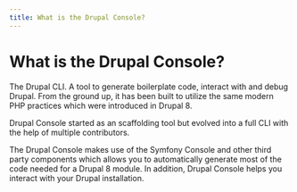 ```yaml
---
title: What is the Drupal Console?
---
```

# What is the Drupal Console?
The Drupal CLI. A tool to generate boilerplate code, interact with and debug Drupal. From the ground up, it has been built to utilize the same modern PHP practices which were introduced in Drupal 8.

Drupal Console started as an scaffolding tool but evolved into a full CLI with the help of multiple contributors.

The Drupal Console makes use of the Symfony Console and other third party components which allows you to automatically generate most of the code needed for a Drupal 8 module. In addition, Drupal Console helps you interact with your Drupal installation.
